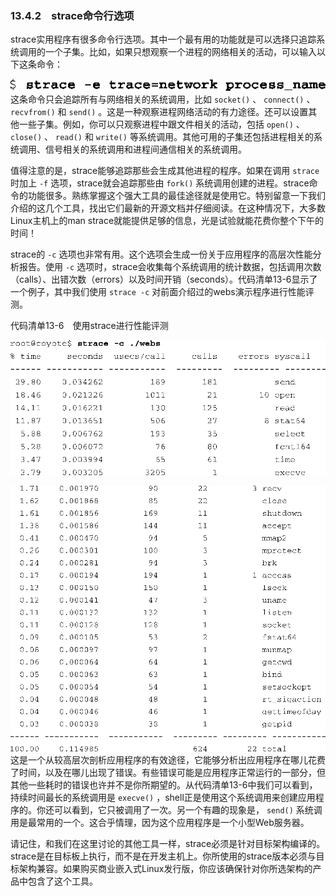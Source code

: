 ### 13.4.2　strace命令行选项

strace实用程序有很多命令行选项。其中一个最有用的功能就是可以选择只追踪系统调用的一个子集。比如，如果只想观察一个进程的网络相关的活动，可以输入以下这条命令：



![345.png](../images/345.png)
这条命令只会追踪所有与网络相关的系统调用，比如 `socket()` 、 `connect()` 、 `recvfrom()` 和 `send()` 。这是一种观察进程网络活动的有力途径。还可以设置其他一些子集。例如，你可以只观察进程中跟文件相关的活动，包括 `open()` 、 `close()` 、 `read()` 和 `write()` 等系统调用。其他可用的子集还包括进程相关的系统调用、信号相关的系统调用和进程间通信相关的系统调用。

值得注意的是，strace能够追踪那些会生成其他进程的程序。如果在调用 `strace` 时加上 `-f` 选项，strace就会追踪那些由 `fork()` 系统调用创建的进程。strace命令的功能很多。熟练掌握这个强大工具的最佳途径就是使用它。特别留意一下我们介绍的这几个工具，找出它们最新的开源文档并仔细阅读。在这种情况下，大多数Linux主机上的man strace就能提供足够的信息，光是试验就能花费你整个下午的时间！

strace的 `-c` 选项也非常有用。这个选项会生成一份关于应用程序的高层次性能分析报告。使用 `-c` 选项时，strace会收集每个系统调用的统计数据，包括调用次数（calls）、出错次数（errors）以及时间开销（seconds）。代码清单13-6显示了一个例子，其中我们使用 `strace -c` 对前面介绍过的webs演示程序进行性能评测。

代码清单13-6　使用strace进行性能评测



![346.png](../images/346.png)


![347.png](../images/347.png)
这是一个从较高层次剖析应用程序的有效途径，它能够分析出应用程序在哪儿花费了时间，以及在哪儿出现了错误。有些错误可能是应用程序正常运行的一部分，但其他一些耗时的错误也许并不是你所期望的。从代码清单13-6中我们可以看到，持续时间最长的系统调用是 `execve()` ，shell正是使用这个系统调用来创建应用程序的。你还可以看到，它只被调用了一次。另一个有趣的现象是， `send()` 系统调用是最常用的一个。这合乎情理，因为这个应用程序是一个小型Web服务器。

请记住，和我们在这里讨论的其他工具一样，strace必须是针对目标架构编译的。strace是在目标板上执行，而不是在开发主机上。你所使用的strace版本必须与目标架构兼容。如果购买商业嵌入式Linux发行版，你应该确保针对你所选架构的产品中包含了这个工具。

